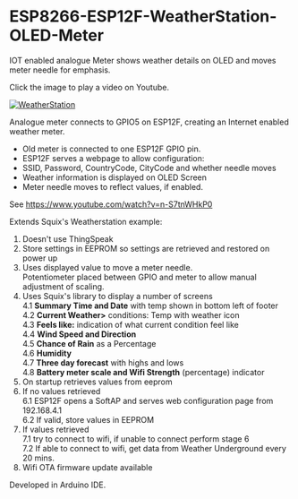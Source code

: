 # ESP8266-ESP12F-WeatherStation-OLED-Meter
IOT enabled analogue Meter shows weather details on OLED and moves meter needle for emphasis. 


Click the image to play a video on Youtube. 

[![WeatherStation](http://img.youtube.com/vi/n-S7tnWHkP0/0.jpg)](http://www.youtube.com/watch?v=n-S7tnWHkP0 "Click to play on Youtube")

Analogue meter connects to GPIO5 on ESP12F, creating an Internet enabled weather meter. </br>
* Old meter is connected to one ESP12F GPIO pin.</br>
* ESP12F serves a webpage to allow configuration: </br>
* SSID, Password, CountryCode, CityCode and whether needle moves </br>
* Weather information  is displayed on OLED Screen</br>
* Meter needle moves to reflect values, if enabled. </br>

See https://www.youtube.com/watch?v=n-S7tnWHkP0 </br>

Extends Squix's Weatherstation example:
1. Doesn't use ThingSpeak
2. Store settings in EEPROM so settings are retrieved and restored on power up
3. Uses displayed value to move a meter needle. </br>
Potentiometer placed between GPIO and meter to allow manual adjustment of scaling. </br>
4. Uses Squix's library to display a number of screens </br>
4.1 <b>Summary Time and Date</b> with temp shown in bottom left of footer</br>
4.2 <b>Current Weather></b> conditions: Temp with weather icon</br>
4.3 <b>Feels like:</b> indication of what current condition feel like</br>
4.4 <b>Wind Speed and Direction</b></br>
4.5 <b>Chance of Rain</b> as a Percentage</br>
4.6 <b>Humidity</b></br>
4.7 <b>Three day forecast</b> with highs and lows</br>
4.8 <b>Battery meter scale and Wifi Strength</b> (percentage) indicator</br>
5. On startup retrieves values from eeprom</br>
6. If no values retrieved</br>
6.1 ESP12F opens a SoftAP and serves web configuration page from 192.168.4.1 </br>
6.2 If valid, store values in EEPROM </br>
7. If values retrieved </br>
7.1 try to connect to wifi, if unable to connect perform stage 6</br>
7.2 If able to connect to wifi, get data from Weather Underground every 20 mins. </br>
8. Wifi OTA firmware update available</br> 


Developed in Arduino IDE. 
